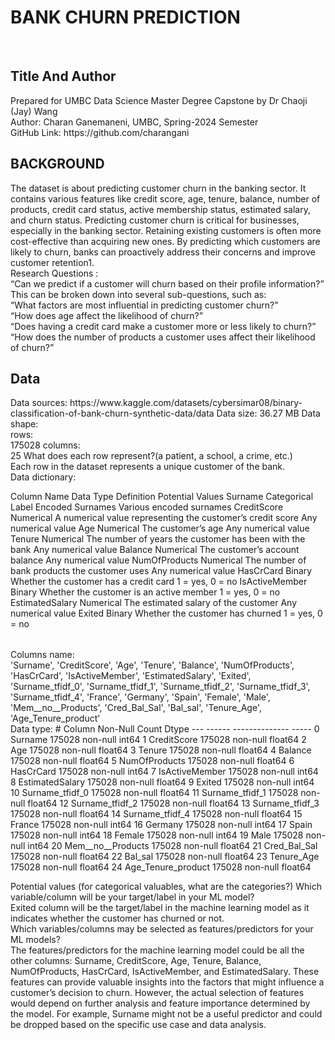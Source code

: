 <h1><b>BANK CHURN PREDICTION</b></h1><br>
<h2><b>Title And Author</b></h2>
Prepared for UMBC Data Science Master Degree Capstone by Dr Chaoji (Jay) Wang<br>
Author: Charan Ganemaneni, UMBC, Spring-2024 Semester<br>
GitHub Link: https://github.com/charangani<br>

<h2><b>BACKGROUND</b></h2>
The dataset is about predicting customer churn in the banking sector. It contains various features like credit score, age, tenure, balance, number of products, credit card status, active membership status, estimated salary, and churn status. Predicting customer churn is critical for businesses, especially in the banking sector. Retaining existing customers is often more cost-effective than acquiring new ones. By predicting which customers are likely to churn, banks can proactively address their concerns and improve customer retention1.<br>
Research Questions : <br>
“Can we predict if a customer will churn based on their profile information?” This can be broken down into several sub-questions, such as:<br>
“What factors are most influential in predicting customer churn?”<br>
“How does age affect the likelihood of churn?”<br>
“Does having a credit card make a customer more or less likely to churn?”<br>
“How does the number of products a customer uses affect their likelihood of churn?”<br>
<h2><b>Data</b></h2>
Data sources: https://www.kaggle.com/datasets/cybersimar08/binary-classification-of-bank-churn-synthetic-data/data
Data size: 36.27 MB
Data shape:<br>
rows:<br>175028
columns:<br>25
What does each row represent?(a patient, a school, a crime, etc.)<br>
Each row in the dataset represents a unique customer of the bank.<br>
Data dictionary:<br>
<table>
  
Column Name	Data Type	Definition	Potential Values
Surname	Categorical	Label Encoded Surnames	Various encoded surnames
CreditScore	Numerical	A numerical value representing the customer’s credit score	Any numerical value
Age	Numerical	The customer’s age	Any numerical value
Tenure	Numerical	The number of years the customer has been with the bank	Any numerical value
Balance	Numerical	The customer’s account balance	Any numerical value
NumOfProducts	Numerical	The number of bank products the customer uses	Any numerical value
HasCrCard	Binary	Whether the customer has a credit card	1 = yes, 0 = no
IsActiveMember	Binary	Whether the customer is an active member	1 = yes, 0 = no
EstimatedSalary	Numerical	The estimated salary of the customer	Any numerical value
Exited	Binary	Whether the customer has churned	1 = yes, 0 = no
</table>
Columns name:<br>
'Surname', 'CreditScore', 'Age', 'Tenure', 'Balance', 'NumOfProducts',
       'HasCrCard', 'IsActiveMember', 'EstimatedSalary', 'Exited',
       'Surname_tfidf_0', 'Surname_tfidf_1', 'Surname_tfidf_2',
       'Surname_tfidf_3', 'Surname_tfidf_4', 'France', 'Germany', 'Spain',
       'Female', 'Male', 'Mem__no__Products', 'Cred_Bal_Sal', 'Bal_sal',
       'Tenure_Age', 'Age_Tenure_product'<br>
Data type:
 #   Column              Non-Null Count   Dtype  
---  ------              --------------   -----  
 0   Surname             175028 non-null  int64  
 1   CreditScore         175028 non-null  float64
 2   Age                 175028 non-null  float64
 3   Tenure              175028 non-null  float64
 4   Balance             175028 non-null  float64
 5   NumOfProducts       175028 non-null  float64
 6   HasCrCard           175028 non-null  int64  
 7   IsActiveMember      175028 non-null  int64  
 8   EstimatedSalary     175028 non-null  float64
 9   Exited              175028 non-null  int64  
 10  Surname_tfidf_0     175028 non-null  float64
 11  Surname_tfidf_1     175028 non-null  float64
 12  Surname_tfidf_2     175028 non-null  float64
 13  Surname_tfidf_3     175028 non-null  float64
 14  Surname_tfidf_4     175028 non-null  float64
 15  France              175028 non-null  int64  
 16  Germany             175028 non-null  int64  
 17  Spain               175028 non-null  int64  
 18  Female              175028 non-null  int64  
 19  Male                175028 non-null  int64  
 20  Mem__no__Products   175028 non-null  float64
 21  Cred_Bal_Sal        175028 non-null  float64
 22  Bal_sal             175028 non-null  float64
 23  Tenure_Age          175028 non-null  float64
 24  Age_Tenure_product  175028 non-null  float64

Potential values (for categorical valuables, what are the categories?)
Which variable/column will be your target/label in your ML model?<br>
Exited column will be the target/label in the machine learning model as it indicates whether the customer has churned or not.<br>
Which variables/columns may be selected as features/predictors for your ML models?<br>
 The features/predictors for the machine learning model could be all the other columns: Surname, CreditScore, Age, Tenure, Balance, NumOfProducts, HasCrCard, IsActiveMember, and EstimatedSalary. These features can provide valuable insights into the factors that might influence a customer’s decision to churn. However, the actual selection of features would depend on further analysis and feature importance determined by the model. For example, Surname might not be a useful predictor and could be dropped based on the specific use case and data analysis.
